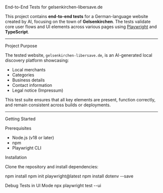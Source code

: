 End-to-End Tests for gelsenkirchen-libersave.de

This project contains **end-to-end tests** for a German-language website created by AI, focusing on the town of **Gelsenkirchen**. 
The tests validate core user flows and UI elements across various pages using [Playwright](https://playwright.dev/) and **TypeScript**.

---

Project Purpose

The tested website, `gelsenkirchen-libersave.de`, is an AI-generated local discovery platform showcasing:
- Local merchants
- Categories 
- Business details
- Contact information
- Legal notice (Impressum)

This test suite ensures that all key elements are present, function correctly, and remain consistent across builds or deployments.

---

Getting Started

Prerequisites

- Node.js (v18 or later)
- npm 
- Playwright CLI

Installation

Clone the repository and install dependencies:

npm install 
npm init playwright@latest
npm install dotenv --save

Debug Tests in UI Mode
npx playwright test --ui
